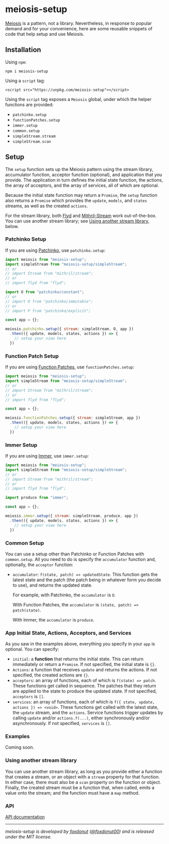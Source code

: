 # meiosis-setup

[Meiosis](https://meiosis.js.org) is a pattern, not a library. Nevertheless, in response to
popular demand and for your convenience, here are some reusable snippets of code that help
setup and use Meiosis.

## Installation

Using `npm`:

```
npm i meiosis-setup
```

Using a `script` tag:

```
<script src="https://unpkg.com/meiosis-setup"></script>
```

Using the `script` tag exposes a `Meiosis` global, under which the helper functions are
provided:

- `patchinko.setup`
- `functionPatches.setup`
- `immer.setup`
- `common.setup`
- `simpleStream.stream`
- `simpleStream.scan`

## Setup

The `setup` function sets up the Meiosis pattern using the stream library, accumulator function,
acceptor function (optional), and application that you provide. The application in turn defines
the initial state function, the actions, the array of acceptors, and the array of services, all
of which are optional.

Because the initial state function may return a `Promise`, the `setup` function also returns a
`Promise` which provides the `update`, `models`, and `states` streams, as well as the created
`actions`.

For the stream library, both [Flyd](https://github.com/paldepind/flyd) and
[Mithril-Stream](https://mithril.js.org/stream.html) work out-of-the-box. You can use another
stream library; see [Using another stream library](#other_stream_library), below.

### Patchinko Setup

If you are using [Patchinko](https://github.com/barneycarroll/patchinko), use `patchinko.setup`:

```javascript
import meiosis from "meiosis-setup";
import simpleStream from "meiosis-setup/simpleStream";
// or
// import Stream from "mithril/stream";
// or
// import flyd from "flyd";

import O from "patchinko/constant";
// or
// import O from "patchinko/immutable";
// or
// import P from "patchinko/explicit";

const app = {};

meiosis.patchinko.setup({ stream: simpleStream, O, app })
  .then(({ update, models, states, actions }) => {
    // setup your view here
  })
```

### Function Patch Setup

If you are using
[Function Patches](http://meiosis.js.org/tutorial/04-meiosis-with-function-patches.html), use
`functionPatches.setup`:

```javascript
import meiosis from "meiosis-setup";
import simpleStream from "meiosis-setup/simpleStream";
// or
// import Stream from "mithril/stream";
// or
// import flyd from "flyd";

const app = {};

meiosis.functionPatches.setup({ stream: simpleStream, app })
  .then(({ update, models, states, actions }) => {
    // setup your view here
  })
```

### Immer Setup

If you are using [Immer](https://github.com/immerjs/immer), use `immer.setup`:

```javascript
import meiosis from "meiosis-setup";
import simpleStream from "meiosis-setup/simpleStream";
// or
// import Stream from "mithril/stream";
// or
// import flyd from "flyd";

import produce from "immer";

const app = {};

meiosis.immer.setup({ stream: simpleStream, produce, app })
  .then(({ update, models, states, actions }) => {
    // setup your view here
  })
```

### Common Setup

You can use a setup other than Patchinko or Function Patches with `common.setup`. All you need to
do is specify the `accumulator` function and, optionally, the `acceptor` function:

- `accumulator`: `f(state, patch) => updatedState`. This function gets the latest state and the
patch (the patch being in whatever form you decide to use), and returns the updated state.

    For example, with Patchinko, the `accumulator` is `O`.

    With Function Patches, the `accumulator` is `(state, patch) => patch(state)`.

    With Immer, the `accumulator` is `produce`.


### App Initial State, Actions, Acceptors, and Services

As you saw in the examples above, everything you specify in your `app` is optional.
You can specify:

- `initial`: a **function** that returns the initial state. This can return immediately
or return a `Promise`. If not specified, the initial state is `{}`.
- `Actions`: a function that receives `update` and returns the actions. If not
specified, the created actions are `{}`.
- `acceptors`: an array of functions, each of which is `f(state) => patch`. These
functions get called in sequence. The patches that they return are applied to the
state to produce the updated state. If not specified, `acceptors` is `[]`.
- `services`: an array of functions, each of which is
`f({ state, update, actions }) => <void>`. These functions get called with the
latest state, the `update` stream, and the `actions`. Service functions trigger
updates by calling `update` and/or `actions.f(...)`, either synchronously
and/or asynchronously. If not specified, `services` is `[]`.

### Examples

Coming soon.

<a name="other_stream_library"></a>
### Using another stream library

You can use another stream library, as long as you provide either a function that creates a stream,
or an object with a `stream` property for that function. In either case, there must also be a `scan`
property on the function or object. Finally, the created stream must be a function that, when
called, emits a value onto the stream; and the function must have a `map` method.

### API

[API documentation](api.md)

----

_meiosis-setup is developed by [foxdonut](https://github.com/foxdonut)
([@foxdonut00](http://twitter.com/foxdonut00)) and is released under the MIT license._

